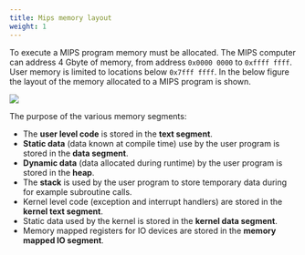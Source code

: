 ```yaml
---
title: Mips memory layout
weight: 1
---
```


To execute a MIPS program memory must be allocated. The MIPS computer can
address 4 Gbyte of memory, from address `0x0000 0000` to `0xffff ffff`. User memory
is limited to locations below `0x7fff ffff`. In the below figure the layout of the
memory allocated to a MIPS program is shown. 

![](/v1/images/mips/MIPS_detailed_memory_layout.png)


The purpose of the various memory segments:

* The **user level code** is stored in the **text segment**.
* **Static data** (data known at compile time) use by the user program is stored
  in the **data segment**.
* **Dynamic data** (data allocated during runtime) by the user program is stored
  in the **heap**.
* The **stack** is used by the user program to store temporary data during for
  example subroutine calls.
* Kernel level code (exception and interrupt handlers) are stored in the
  **kernel text segment**.
* Static data used by the kernel is stored in the **kernel data segment**.
* Memory mapped registers for IO devices are stored in the **memory mapped IO
  segment**.

